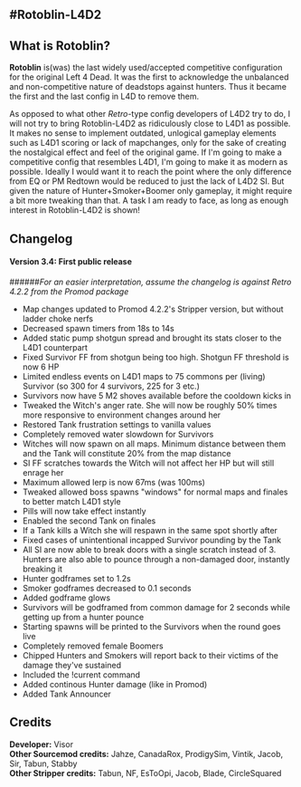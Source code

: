 #Rotoblin-L4D2
----
## What is Rotoblin?
**Rotoblin** is(was) the last widely used/accepted competitive configuration for the original Left 4 Dead. It was the first to acknowledge the unbalanced and non-competitive nature of deadstops against hunters. Thus it became the first and the last config in L4D to remove them.

As opposed to what other *Retro*-type config developers of L4D2 try to do, I will not try to bring Rotoblin-L4D2 as ridiculously close to L4D1 as possible. It makes no sense to implement outdated, unlogical gameplay elements such as L4D1 scoring or lack of mapchanges, only for the sake of creating the nostalgical effect and feel of the original game. If I'm going to make a competitive config that resembles L4D1, I'm going to make it as modern as possible. Ideally I would want it to reach the point where the only difference from EQ or PM Redtown would be reduced to just the lack of L4D2 SI. But given the nature of Hunter+Smoker+Boomer only gameplay, it might require a bit more tweaking than that. A task I am ready to face, as long as enough interest in Rotoblin-L4D2 is shown!

## Changelog
#### Version 3.4: First public release
######*For an easier interpretation, assume the changelog is against Retro 4.2.2 from the Promod package*
* Map changes updated to Promod 4.2.2's Stripper version, but without ladder choke nerfs
* Decreased spawn timers from 18s to 14s
* Added static pump shotgun spread and brought its stats closer to the L4D1 counterpart 
* Fixed Survivor FF from shotgun being too high. Shotgun FF threshold is now 6 HP
* Limited endless events on L4D1 maps to 75 commons per (living) Survivor (so 300 for 4 survivors, 225 for 3 etc.) 
* Survivors now have 5 M2 shoves available before the cooldown kicks in
* Tweaked the Witch's anger rate. She will now be roughly 50% times more responsive to environment changes around her
* Restored Tank frustration settings to vanilla values
* Completely removed water slowdown for Survivors
* Witches will now spawn on all maps. Minimum distance between them and the Tank will constitute 20% from the map distance
* SI FF scratches towards the Witch will not affect her HP but will still enrage her 
* Maximum allowed lerp is now 67ms (was 100ms) 
* Tweaked allowed boss spawns "windows" for normal maps and finales to better match L4D1 style
* Pills will now take effect instantly
* Enabled the second Tank on finales
* If a Tank kills a Witch she will respawn in the same spot shortly after
* Fixed cases of unintentional incapped Survivor pounding by the Tank
* All SI are now able to break doors with a single scratch instead of 3. Hunters are also able to pounce through a non-damaged door, instantly breaking it
* Hunter godframes set to 1.2s
* Smoker godframes decreased to 0.1 seconds
* Added godframe glows 
* Survivors will be godframed from common damage for 2 seconds while getting up from a hunter pounce
* Starting spawns will be printed to the Survivors when the round goes live
* Completely removed female Boomers
* Chipped Hunters and Smokers will report back to their victims of the damage they've sustained
* Included the !current command
* Added continous Hunter damage (like in Promod) 
* Added Tank Announcer 

## Credits
**Developer:** Visor  
**Other Sourcemod credits:** Jahze, CanadaRox, ProdigySim, Vintik, Jacob, Sir, Tabun, Stabby  
**Other Stripper credits:** Tabun, NF, EsToOpi, Jacob, Blade, CircleSquared  
